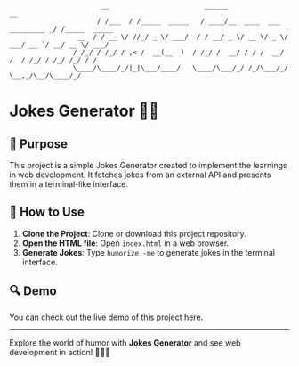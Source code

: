                   
                           __                        ______                           __            
                          / /___  / /_____  _____   / ____/__  ____  ___  _________ _/ /_____  _____
                     __  / / __ \/ //_/ _ \/ ___/  / / __/ _ \/ __ \/ _ \/ ___/ __ `/ __/ __ \/ ___/
                    / /_/ / /_/ / ,< /  __(__  )  / /_/ /  __/ / / /  __/ /  / /_/ / /_/ /_/ / /    
                    \____/\____/_/|_|\___/____/   \____/\___/_/ /_/\___/_/   \__,_/\__/\____/_/                                                       

# Jokes Generator 🤹‍♂️

## 🎯 Purpose

This project is a simple Jokes Generator created to implement the learnings in web development. It fetches jokes from an external API and presents them in a terminal-like interface.

## 🚀 How to Use

1. **Clone the Project**: Clone or download this project repository.
2. **Open the HTML file**: Open `index.html` in a web browser.
3. **Generate Jokes**: Type `humorize -me` to generate jokes in the terminal interface.

## 🔍 Demo

You can check out the live demo of this project [here](https://vinz404.github.io/JokesGenerator/).

---

Explore the world of humor with **Jokes Generator** and see web development in action! 🎉👩‍💻
